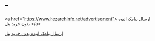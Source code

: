 # -
&lt;a href="https://www.hezarehinfo.net/advertisement"> ارسال پیامک انبوه بدون خرید پنل &lt;/a>


<a href="https://www.hezarehinfo.net/advertisement"> ارسال پیامک انبوه بدون خرید پنل
</a>
